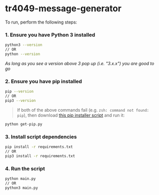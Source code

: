 # tr4049-message-generator

To run, perform the following steps:

### 1. Ensure you have Python 3 installed

```bash
python3 --version
// OR
python --version
```

_As long as you see a version above 3 pop up (i.e. "3.x.x") you are good to go_

### 2. Ensure you have pip installed

```bash
pip --version
// OR
pip3 --version
```

> If both of the above commands fail (e.g. `zsh: command not found: pip`), then download [this pip installer script](https://bootstrap.pypa.io/get-pip.py) and run it:

```bash
python get-pip.py
```

### 3. Install script dependencies

```bash
pip install -r requirements.txt
// OR
pip3 install -r requirements.txt
```

### 4. Run the script

```bash
python main.py
// OR
python3 main.py
```
